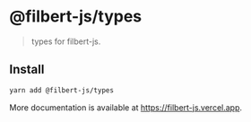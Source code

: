 # @filbert-js/types

> types for filbert-js.

## Install

```bash
yarn add @filbert-js/types
```

More documentation is available at https://filbert-js.vercel.app.
